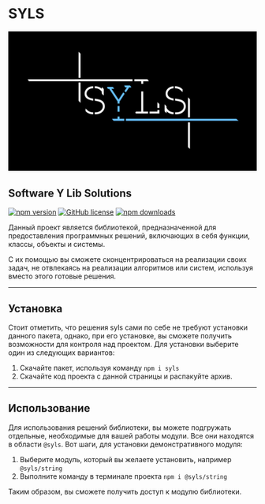 # SYLS

![Логотип SYLS](https://github.com/MrYNikita/syls/raw/main/logo.png)

## Software Y Lib Solutions

[![npm version](https://img.shields.io/npm/v/syls.svg)](https://npmjs.org/package/syls)
[![GitHub license](https://img.shields.io/badge/license-Apache_2.0-darkblue.svg)](https://github.com/MrYNikita/syls)
[![npm downloads](https://img.shields.io/npm/dm/syls.svg)](https://npmjs.org/package/syls)

Данный проект является библиотекой, предназначенной для предоставления программных решений, включающих в себя функции, классы, объекты и системы.

С их помощью вы сможете сконцентрироваться на реализации своих задач, не отвлекаясь на реализации алгоритмов или систем, используя вместо этого готовые решения.

***

## Установка

Стоит отметить, что решения syls сами по себе не требуют установки данного пакета, однако, при его установке, вы сможете получить возможности для контроля над проектом. Для установки выберите один из следующих вариантов:

1. Скачайте пакет, используя команду ```npm i syls```
1. Скачайте код проекта с данной страницы и распакуйте архив.

***

## Использование

Для использования решений библиотеки, вы можете подгружать отдельные, необходимые для вашей работы модули. Все они находятся в области `@syls`. Вот шаги, для установки демонстративного модуля:

1. Выберите модуль, который вы желаете установить, например `@syls/string`
1. Выполните команду в терминале проекта `npm i @syls/string`

Таким образом, вы сможете получить доступ к модулю библиотеки.